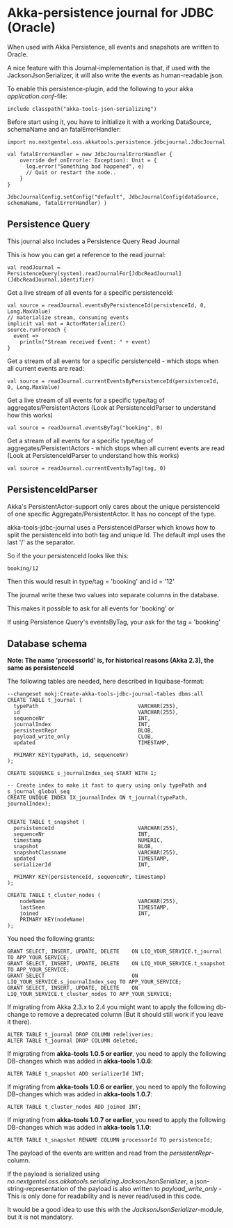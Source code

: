 Akka-persistence journal for JDBC (Oracle)
================================================

When used with Akka Persistence, all events and snapshots are written to Oracle.

A nice feature with this Journal-implementation is that, if used with the JacksonJsonSerializer, it will also write the events as human-readable json.
 
To enable this persistence-plugin, add the following to your akka *application.conf*-file:

    include classpath("akka-tools-json-serializing")

Before start using it, you have to initialize it with a working DataSource, schemaName and an fatalErrorHandler:

    import no.nextgentel.oss.akkatools.persistence.jdbcjournal.JdbcJournal
    
    val fatalErrorHandler = new JdbcJournalErrorHandler {
        override def onError(e: Exception): Unit = {
          log.error("Something bad happened", e)
          // Quit or restart the node..
        }
    }
    
    JdbcJournalConfig.setConfig("default", JdbcJournalConfig(dataSource, schemaName, fatalErrorHandler) )
    
Persistence Query
----------------------------
This journal also includes a Persistence Query Read Journal

This is how you can get a reference to the read journal:
    
    val readJournal = PersistenceQuery(system).readJournalFor[JdbcReadJournal](JdbcReadJournal.identifier)
    
Get a live stream of all events for a specific persistenceId:

    val source = readJournal.eventsByPersistenceId(persistenceId, 0, Long.MaxValue)
    // materialize stream, consuming events
    implicit val mat = ActorMaterializer()
    source.runForeach {
      event =>
        println("Stream received Event: " + event)
    }
    
    
Get a stream of all events for a specific persistenceId - which stops when all current events are read:

    val source = readJournal.currentEventsByPersistenceId(persistenceId, 0, Long.MaxValue)
    
Get a live stream of all events for a specific type/tag of aggregates/PersistentActors
(Look at PersistenceIdParser to understand how this works)

    val source = readJournal.eventsByTag("booking", 0)
    
Get a stream of all events for a specific type/tag of aggregates/PersistentActors - which stops when all current events are read
(Look at PersistenceIdParser to understand how this works) 

    val source = readJournal.currentEventsByTag(tag, 0)
       
       
PersistenceIdParser
------------------------

Akka's PersistentActor-support only cares about the unique persistenceId of one specific Aggregate/PersistentActor.
It has no concept of the type.

akka-tools-jdbc-journal uses a PersistenceIdParser which knows how to split the persistenceId into both
tag and unique Id. The default impl uses the last '/' as the separator.

So if the your persistenceId looks like this:

    booking/12
    
Then this would result in type/tag = 'booking' and id = '12'

The journal write these two values into separate columns in the database.

This makes it possible to ask for all events for 'booking' or

If using Persistence Query's eventsByTag, your ask for the tag = 'booking'



Database schema
-------------------------
 
**Note: The name 'processorId' is, for historical reasons (Akka 2.3), the same as persistenceId**

The following tables are needed, here described in liquibase-format:

    --changeset mokj:Create-akka-tools-jdbc-journal-tables dbms:all
    CREATE TABLE t_journal (
      typePath                                VARCHAR(255),
      id                                      VARCHAR(255),
      sequenceNr                              INT,
      journalIndex                            INT,
      persistentRepr                          BLOB,
      payload_write_only                      CLOB,
      updated                                 TIMESTAMP,
    
      PRIMARY KEY(typePath, id, sequenceNr)
    );
    
    CREATE SEQUENCE s_journalIndex_seq START WITH 1;
    
    -- Create index to make it fast to query using only typePath and s_journal_global_seq
    CREATE UNIQUE INDEX IX_journalIndex ON t_journal(typePath, journalIndex);
    
    
    CREATE TABLE t_snapshot (
      persistenceId                           VARCHAR(255),
      sequenceNr                              INT,
      timestamp                               NUMERIC,
      snapshot                                BLOB,
      snapshotClassname                       VARCHAR(255),
      updated                                 TIMESTAMP,
      serializerId                            INT,
    
      PRIMARY KEY(persistenceId, sequenceNr, timestamp)
    );
    
    CREATE TABLE t_cluster_nodes (
        nodeName                              VARCHAR(255),
        lastSeen                              TIMESTAMP,
        joined                                INT,
        PRIMARY KEY(nodeName)
    );
    
You need the following grants:
    
    GRANT SELECT, INSERT, UPDATE, DELETE    ON LIQ_YOUR_SERVICE.t_journal TO APP_YOUR_SERVICE;
    GRANT SELECT, INSERT, UPDATE, DELETE    ON LIQ_YOUR_SERVICE.t_snapshot TO APP_YOUR_SERVICE;
    GRANT SELECT                            ON LIQ_YOUR_SERVICE.s_journalIndex_seq TO APP_YOUR_SERVICE;
    GRANT SELECT, INSERT, UPDATE, DELETE    ON LIQ_YOUR_SERVICE.t_cluster_nodes TO APP_YOUR_SERVICE;


If migrating from Akka 2.3.x to 2.4 you might want to apply the following db-change to remove a deprecated column (But it should still work if you leave it there). 

    ALTER TABLE t_journal DROP COLUMN redeliveries;
    ALTER TABLE t_journal DROP COLUMN deleted;

If migrating from **akka-tools 1.0.5 or earlier**, you need to apply the following DB-changes which was added in **akka-tools 1.0.6**:

    ALTER TABLE t_snapshot ADD serializerId INT;

If migrating from **akka-tools 1.0.6 or earlier**, you need to apply the following DB-changes which was added in **akka-tools 1.0.7**:

    ALTER TABLE t_cluster_nodes ADD joined INT;

If migrating from **akka-tools 1.0.7 or earlier**, you need to apply the following DB-changes which was added in **akka-tools 1.1.0**:

    ALTER TABLE t_snapshot RENAME COLUMN processorId TO persistenceId;

The payload of the events are written and read from the *persistentRepr*-column.

If the payload is serialized using *no.nextgentel.oss.akkatools.serializing.JacksonJsonSerializer*,
a json-string-representation of the payload is also written to *payload_write_only* - This is only done
for readability and is never read/used in this code.


It would be a good idea to use this with the *JacksonJsonSerializer*-module, but it is not mandatory.